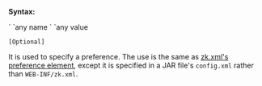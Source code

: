 **Syntax:**

<preference>  
`    `<name>any name</name>  
`    `<value>any value</value>  
</preference>

`[Optional]`

It is used to specify a preference. The use is the same as [zk.xml's preference element]({{site.baseurl}}/zk_config_ref/the_preference_element),
except it is specified in a JAR file's `config.xml` rather than
`WEB-INF/zk.xml`.


